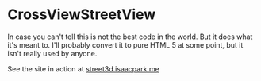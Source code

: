 
# CrossViewStreetView

In case you can't tell this is not the best code in the world. But it does what it's meant to. I'll probably convert it to pure HTML 5 at some point, but it isn't really used by anyone.

See the site in action at [street3d.isaacpark.me](http://street3d.isaacpark.me)
